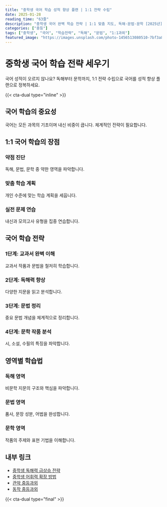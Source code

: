 ```yaml
---
title: "중학생 국어 학습 성적 향상 플랜 | 1:1 전략 수립"
date: 2025-01-28
reading_time: "63줄"
description: "중학생 국어 완벽 학습 전략 | 1:1 맞춤 지도, 독해·문법·문학 [2025년]"
categories: ["중등"]
tags: ["중학생", "국어", "학습전략", "독해", "문법", "1:1과외"]
featured_image: "https://images.unsplash.com/photo-1456513080510-7bf3a84b82f8?w=1200&h=630&fit=crop"
---
```


# 중학생 국어 학습 전략 세우기

국어 성적이 오르지 않나요? 독해부터 문학까지, 1:1 전략 수립으로 국어를 성적 향상 플랜으로 정복하세요.

{{< cta-dual type="inline" >}}

## 국어 학습의 중요성

국어는 모든 과목의 기초이며 내신 비중이 큽니다. 체계적인 전략이 필요합니다.

## 1:1 국어 학습의 장점

### 약점 진단
독해, 문법, 문학 중 약한 영역을 파악합니다.

### 맞춤 학습 계획
개인 수준에 맞는 학습 계획을 세웁니다.

### 실전 문제 연습
내신과 모의고사 유형을 집중 연습합니다.

## 국어 학습 전략

### 1단계: 교과서 완벽 이해
교과서 작품과 문법을 철저히 학습합니다.

### 2단계: 독해력 향상
다양한 지문을 읽고 분석합니다.

### 3단계: 문법 정리
중요 문법 개념을 체계적으로 정리합니다.

### 4단계: 문학 작품 분석
시, 소설, 수필의 특징을 파악합니다.

## 영역별 학습법

### 독해 영역
비문학 지문의 구조와 핵심을 파악합니다.

### 문법 영역
품사, 문장 성분, 어법을 완성합니다.

### 문학 영역
작품의 주제와 표현 기법을 이해합니다.

## 내부 링크
- [중학생 독해력 급상승 전략](../../middle/middle-reading-comprehension/)
- [중학생 어휘력 확장 방법](../../middle/middle-vocabulary/)
- [관악 중등과외](../../local/gwanak-middle/)
- [동작 중등과외](../../local/dongjak-middle/)

{{< cta-dual type="final" >}}
